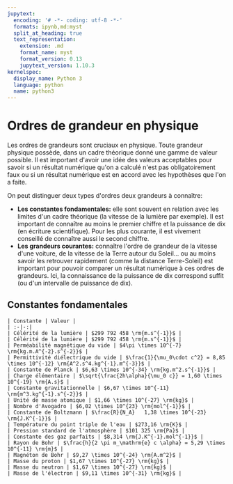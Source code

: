 ```yaml
---
jupytext:
  encoding: '# -*- coding: utf-8 -*-'
  formats: ipynb,md:myst
  split_at_heading: true
  text_representation:
    extension: .md
    format_name: myst
    format_version: 0.13
    jupytext_version: 1.10.3
kernelspec:
  display_name: Python 3
  language: python
  name: python3
---
```


# Ordres de grandeur en physique

Les ordres de grandeurs sont cruciaux en physique. Toute grandeur physique possède, dans un cadre théorique donné une gamme de valeur possible. Il est important d'avoir une idée des valeurs acceptables pour savoir si un résultat numérique qu'on a calculé n'est pas obligatoirement faux ou si un résultat numérique est en accord avec les hypothèses que l'on a faite.

On peut distinguer deux types d'ordres deux grandeurs à connaître:

* __Les constantes fondamentales:__ elle sont souvent en relation avec les limites d'un cadre théorique (la vitesse de la lumière par exemple). Il est important de connaître au moins le premier chiffre et la puissance de dix (en écriture scientifique). Pour les plus courante, il est vivement conseillé de connaître aussi le second chiffre.
* __Les grandeurs courantes:__ connaître l'ordre de grandeur de la vitesse d'une voiture, de la vitesse de la Terre autour du Soleil...  ou au moins savoir les retrouver rapidement (comme la distance Terre-Soleil) est important pour pouvoir comparer un résultat numérique à ces ordres de grandeurs. Ici, la connaissance de la puissance de dix correspond suffit (ou d'un intervalle de puissance de dix).

## Constantes fondamentales

````{important} __Définition : Constantes fondamentales__
| Constante | Valeur |
| :-|-:|
| Célérité de la lumière | $299 792 458 \rm{m.s^{-1}}$ |
| Célérité de la lumière | $299 792 458 \rm{m.s^{-1}}$ |
| Perméabilité magnétique du vide | $4\pi \times 10^{-7} \rm{kg.m.A^{-2}.s^{-2}}$ |
| Permittivité diélectrique du vide | $\frac{1}{\mu_0\cdot c^2} = 8,85 \times 10^{-12} \rm{A^2.s^4.kg^{-1}.m^{-3}}$ |
| Constante de Planck | $6,63 \times 10^{-34} \rm{kg.m^2.s^{-1}}$ |
| Charge élémentaire | $\sqrt{\frac{2h\alpha}{\mu_0 c}} = 1,60 \times 10^{-19} \rm{A.s}$ |
| Constante gravitationnelle | $6,67 \times 10^{-11} \rm{m^3.kg^{-1}.s^{-2}}$ |
| Unité de masse atomique | $1,66 \times 10^{-27} \rm{kg}$ |
| Nombre d'Avogadro | $6,02 \times 10^{23} \rm{mol^{-1}}$ |
| Constante de Boltzmann | $\frac{R}{N_A}	1,38 \times 10^{-23} \rm{J.K^{-1}}$ |
| Température du point triple de l'eau | $273,16 \rm{K}$ |
| Pression standard de l'atmosphère | $101 325 \rm{Pa}$ |
| Constante des gaz parfaits | $8,314 \rm{J.K^{-1}.mol^{-1}}$ |
| Rayon de Bohr | $\frac{h}{2 \pi m_\mathrm{e} c \alpha} = 5,29 \times 10^{-11} \rm{m}$ |
| Magnéton de Bohr | $9,27 \times 10^{-24} \rm{A.m^2}$ |
| Masse du proton | $1,67 \times 10^{-27} \rm{kg}$ |
| Masse du neutron | $1,67 \times 10^{-27} \rm{kg}$ |
| Masse de l'électron | $9,11 \times 10^{-31} \rm{kg}$ |

````
